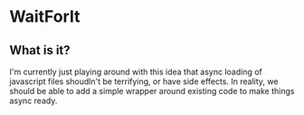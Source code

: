 # WaitForIt

## What is it?

I'm currently just playing around with this idea that async loading of javascript files shoudln't be terrifying, or have side effects. In reality, we should be able to add a simple wrapper around existing code to make things async ready.